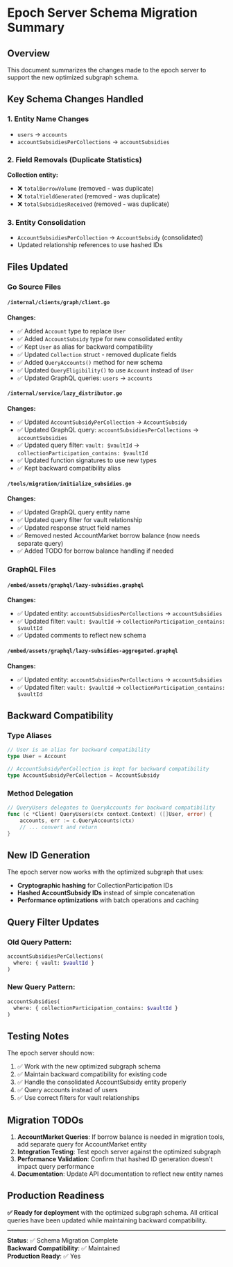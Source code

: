 # Epoch Server Schema Migration Summary

## Overview
This document summarizes the changes made to the epoch server to support the new optimized subgraph schema.

## Key Schema Changes Handled

### 1. Entity Name Changes
- `users` → `accounts`
- `accountSubsidiesPerCollections` → `accountSubsidies`

### 2. Field Removals (Duplicate Statistics)
**Collection entity:**
- ❌ `totalBorrowVolume` (removed - was duplicate)
- ❌ `totalYieldGenerated` (removed - was duplicate) 
- ❌ `totalSubsidiesReceived` (removed - was duplicate)

### 3. Entity Consolidation  
- `AccountSubsidiesPerCollection` → `AccountSubsidy` (consolidated)
- Updated relationship references to use hashed IDs

## Files Updated

### Go Source Files

#### `/internal/clients/graph/client.go`
**Changes:**
- ✅ Added `Account` type to replace `User` 
- ✅ Added `AccountSubsidy` type for new consolidated entity
- ✅ Kept `User` as alias for backward compatibility
- ✅ Updated `Collection` struct - removed duplicate fields
- ✅ Added `QueryAccounts()` method for new schema
- ✅ Updated `QueryEligibility()` to use `Account` instead of `User`
- ✅ Updated GraphQL queries: `users` → `accounts`

#### `/internal/service/lazy_distributor.go`
**Changes:**
- ✅ Updated `AccountSubsidyPerCollection` → `AccountSubsidy`
- ✅ Updated GraphQL query: `accountSubsidiesPerCollections` → `accountSubsidies`
- ✅ Updated query filter: `vault: $vaultId` → `collectionParticipation_contains: $vaultId`
- ✅ Updated function signatures to use new types
- ✅ Kept backward compatibility alias

#### `/tools/migration/initialize_subsidies.go`
**Changes:**
- ✅ Updated GraphQL query entity name
- ✅ Updated query filter for vault relationship
- ✅ Updated response struct field names
- ✅ Removed nested AccountMarket borrow balance (now needs separate query)
- ✅ Added TODO for borrow balance handling if needed

### GraphQL Files

#### `/embed/assets/graphql/lazy-subsidies.graphql`
**Changes:**
- ✅ Updated entity: `accountSubsidiesPerCollections` → `accountSubsidies`
- ✅ Updated filter: `vault: $vaultId` → `collectionParticipation_contains: $vaultId`
- ✅ Updated comments to reflect new schema

#### `/embed/assets/graphql/lazy-subsidies-aggregated.graphql`
**Changes:**
- ✅ Updated entity: `accountSubsidiesPerCollections` → `accountSubsidies`
- ✅ Updated filter: `vault: $vaultId` → `collectionParticipation_contains: $vaultId`

## Backward Compatibility

### Type Aliases
```go
// User is an alias for backward compatibility
type User = Account

// AccountSubsidyPerCollection is kept for backward compatibility
type AccountSubsidyPerCollection = AccountSubsidy
```

### Method Delegation
```go
// QueryUsers delegates to QueryAccounts for backward compatibility
func (c *Client) QueryUsers(ctx context.Context) ([]User, error) {
    accounts, err := c.QueryAccounts(ctx)
    // ... convert and return
}
```

## New ID Generation

The epoch server now works with the optimized subgraph that uses:
- **Cryptographic hashing** for CollectionParticipation IDs
- **Hashed AccountSubsidy IDs** instead of simple concatenation
- **Performance optimizations** with batch operations and caching

## Query Filter Updates

### Old Query Pattern:
```graphql
accountSubsidiesPerCollections(
  where: { vault: $vaultId }
)
```

### New Query Pattern:
```graphql
accountSubsidies(
  where: { collectionParticipation_contains: $vaultId }
)
```

## Testing Notes

The epoch server should now:
1. ✅ Work with the new optimized subgraph schema
2. ✅ Maintain backward compatibility for existing code
3. ✅ Handle the consolidated AccountSubsidy entity properly
4. ✅ Query accounts instead of users
5. ✅ Use correct filters for vault relationships

## Migration TODOs

1. **AccountMarket Queries**: If borrow balance is needed in migration tools, add separate query for AccountMarket entity
2. **Integration Testing**: Test epoch server against the optimized subgraph
3. **Performance Validation**: Confirm that hashed ID generation doesn't impact query performance
4. **Documentation**: Update API documentation to reflect new entity names

## Production Readiness

**✅ Ready for deployment** with the optimized subgraph schema. All critical queries have been updated while maintaining backward compatibility.

---

**Status**: ✅ Schema Migration Complete  
**Backward Compatibility**: ✅ Maintained  
**Production Ready**: ✅ Yes